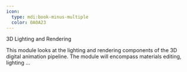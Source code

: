 ```yaml
---
icon:
  type: mdi:book-minus-multiple
  color: 0A0A23
---
```

3D Lighting and Rendering

This module looks at the lighting and rendering components of the 3D digital animation pipeline. The module will encompass materials editing, lighting ... 
